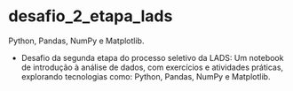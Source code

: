 # desafio_2_etapa_lads
Python, Pandas, NumPy e Matplotlib.
- Desafio da segunda etapa do processo seletivo da LADS:
Um notebook de introdução à análise de dados, com exercícios e atividades práticas, explorando tecnologias como: Python, Pandas, NumPy e Matplotlib.
